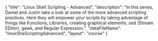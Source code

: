 {
	"title": "Linux Shell Scripting - Advanced",
	"description": "In this series, Daniel and Justin take a look at some of the more advanced scripting practices. Here they will empower your scripts by taking advantage of things like Functions, Libraries, creating graphical elements, sed (Stream EDitor), gawk, and Regular Expression.",
	"dataFileName": "linuxSheScriptingAdvanced",
	"layout": "course"
}